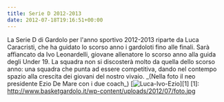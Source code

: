 ```yaml
---
title: Serie D 2012-2013
date: 2012-07-18T19:16:51+00:00
---
```

La Serie D di Gardolo per l'anno sportivo 2012-2013 riparte da Luca Caracristi, che ha guidato lo scorso anno i gardoloti fino alle finali. Sarà affiancato da Ivo Leonardelli, giovane allenatore lo scorso anno alla guida degli Under 19. La squadra non si discosterà molto da quella dello scorso anno: una squadra che punta ad essere competitiva, dando nel contempo spazio alla crescita dei giovani del nostro vivaio. \_(Nella foto il neo presidente Ezio De Mare con i due coach\_) \[![](http://www.basketgardolo.it/wp-content/uploads/2012/07/foto-300x224.jpg "Luca-Ivo-Ezio")\]\[1\] \[1\]: http://www.basketgardolo.it/wp-content/uploads/2012/07/foto.jpg
